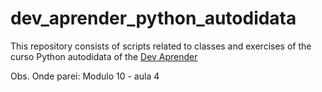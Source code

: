# dev_aprender_python_autodidata

This repository consists of scripts related to classes and exercises of the curso Python autodidata of the [Dev Aprender](https://devaprender.com/)

Obs. Onde parei: Modulo 10 - aula 4
